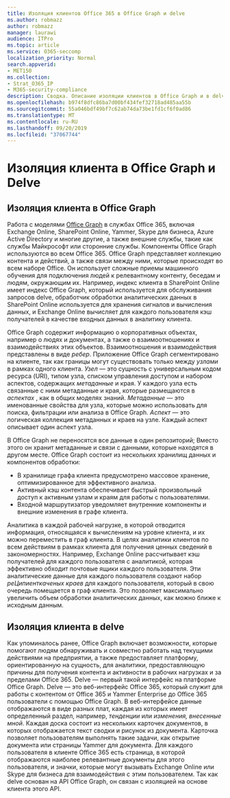 ```yaml
---
title: Изоляция клиентов Office 365 в Office Graph и delve
ms.author: robmazz
author: robmazz
manager: laurawi
audience: ITPro
ms.topic: article
ms.service: O365-seccomp
localization_priority: Normal
search.appverid:
- MET150
ms.collection:
- Strat_O365_IP
- M365-security-compliance
description: Сводка. Описание изоляции клиентов в Office Graph и в delve.
ms.openlocfilehash: b974f8dfc86ba7d00bf434fef32718ad485aa55b
ms.sourcegitcommit: 55a046bdf49bf7c62ab74da73be1fd1cf6f0ad86
ms.translationtype: MT
ms.contentlocale: ru-RU
ms.lasthandoff: 09/20/2019
ms.locfileid: "37067744"
---
```

# <a name="tenant-isolation-in-the-office-graph-and-delve"></a>Изоляция клиента в Office Graph и Delve

## <a name="tenant-isolation-in-the-office-graph"></a>Изоляция клиента в Office Graph
Работа с моделями [Office Graph](https://dev.office.com/officegraph) в службах Office 365, включая Exchange Online, SharePoint Online, Yammer, Skype для бизнеса, Azure Active Directory и многие другие, а также внешние службы, такие как службы Майкрософт или сторонние службы. Компоненты Office Graph используются во всем Office 365. Office Graph представляет коллекцию контента и действий, а также связи между ними, которые происходят во всем наборе Office. Он использует сложные приемы машинного обучения для подключения людей к релевантному контенту, беседам и людям, окружающим их. Например, индекс клиента в SharePoint Online имеет индекс Office Graph, который используется для обслуживания запросов delve, обработчик обработки аналитических данных в SharePoint Online используется для хранения сигналов и вычисления данных, и Exchange Online вычисляет для каждого пользователя кэш получателей в качестве входных данных в аналитику клиента.

Office Graph содержит информацию о корпоративных объектах, например о людях и документах, а также о взаимоотношениях и взаимодействиях этих объектов. Взаимоотношения и взаимодействия представлены в виде *ребер*. Приложение Office Graph сегментировано на клиенте, так как границы могут существовать только между *узлами* в рамках одного клиента. *Узел* — это сущность с универсальным кодом ресурса (URI), типом узла, списком управления доступом и набором аспектов, содержащих *метаданные* и края. У каждого узла есть связанные с ними метаданные и края, которые размещаются в *аспектах* , как в общих моделях знаний. *Метаданные* — это именованные свойства для узла, которые можно использовать для поиска, фильтрации или анализа в Office Graph. *Аспект* — это логическая коллекция метаданных и краев на узле. Каждый аспект описывает один аспект узла. 

В Office Graph не переносятся все данные в один репозиторий; Вместо этого он хранит метаданные и связи с данными, которые находятся в другом месте. Office Graph состоит из нескольких хранилищ данных и компонентов обработки:
- В хранилище графа клиента предусмотрено массовое хранение, оптимизированное для эффективного анализа.
- Активный кэш контента обеспечивает быстрый произвольный доступ к активным узлам и краям для работы с пользователями.
- Входной маршрутизатор уведомляет внутренние компоненты и внешние изменения в графе клиента.

Аналитика в каждой рабочей нагрузке, в которой отводится информация, относящаяся к вычислениям на уровне клиента, и их можно переместить в граф клиента. В целях аналитики клиентов по всем действиям в рамках клиента для получения ценных сведений в закономерностях. Например, Exchange Online рассчитывает кэш получателей для каждого пользователя с аналитикой, которая эффективно обходит почтовые ящики каждого пользователя. Эти аналитические данные для каждого пользователя создают набор *реЦипиенткаченых краев* для каждого пользователя, который в свою очередь помещается в граф клиента. Это позволяет максимально увеличить объем обработки аналитических данных, как можно ближе к исходным данным.

## <a name="tenant-isolation-in-delve"></a>Изоляция клиента в delve
Как упоминалось ранее, Office Graph включает возможности, которые помогают людям обнаруживать и совместно работать над текущими действиями на предприятии, а также предоставляет платформу, ориентированную на сущность, для аналитики, предоставляющую причины для получения контента и активности в рабочих нагрузках и за пределами Office 365. Delve — первый такой интерфейс на платформе Office Graph.
Delve — это веб-интерфейс Office 365, который служит для работы с контентом от Office 365 и Yammer Enterprise до Office 365 пользователи с помощью Office Graph. В веб-интерфейсе данные отображаются в виде разных плат, каждая из которых имеет определенный раздел, например, *тенденции* или *изменения, внесенные мной*. Каждая доска состоит из нескольких карточек документов, в которых отображается текст сводки и рисунок из документа. Карточка позволяет пользователям выполнять такие задачи, как открытие документа или страницы Yammer для документа. Для каждого пользователя в клиенте Office 365 есть страница, в которой отображаются наиболее релевантные документы для этого пользователя, и значки, которые могут вызывать Exchange Online или Skype для бизнеса для взаимодействия с этим пользователем. Так как delve основан на API Office Graph, он связан с изоляцией на основе клиента этого API.